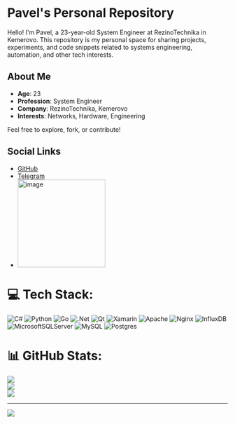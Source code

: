# Pavel's Personal Repository

Hello! I'm Pavel, a 23-year-old System Engineer at RezinoTechnika in Kemerovo. This repository is my personal space for sharing projects, experiments, and code snippets related to systems engineering, automation, and other tech interests.

## About Me
- **Age**: 23
- **Profession**: System Engineer
- **Company**: RezinoTechnika, Kemerovo
- **Interests**: Networks, Hardware, Engineering

Feel free to explore, fork, or contribute!

## Social Links
- [GitHub](https://github.com/Pavlo-Chaconi/)
- [Telegram](https://t.me/leeengery)
- <img width="200" height="200" alt="image" src="https://github.com/user-attachments/assets/f5731948-110b-44d7-8317-a263de7d0cb2" />


# 💻 Tech Stack:
![C#](https://img.shields.io/badge/c%23-%23239120.svg?style=for-the-badge&logo=csharp&logoColor=white) ![Python](https://img.shields.io/badge/python-3670A0?style=for-the-badge&logo=python&logoColor=ffdd54) ![Go](https://img.shields.io/badge/go-%2300ADD8.svg?style=for-the-badge&logo=go&logoColor=white) ![.Net](https://img.shields.io/badge/.NET-5C2D91?style=for-the-badge&logo=.net&logoColor=white) ![Qt](https://img.shields.io/badge/Qt-%23217346.svg?style=for-the-badge&logo=Qt&logoColor=white) ![Xamarin](https://img.shields.io/badge/Xamarin-3199DC?style=for-the-badge&logo=xamarin&logoColor=white) ![Apache](https://img.shields.io/badge/apache-%23D42029.svg?style=for-the-badge&logo=apache&logoColor=white) ![Nginx](https://img.shields.io/badge/nginx-%23009639.svg?style=for-the-badge&logo=nginx&logoColor=white) ![InfluxDB](https://img.shields.io/badge/InfluxDB-22ADF6?style=for-the-badge&logo=InfluxDB&logoColor=white) ![MicrosoftSQLServer](https://img.shields.io/badge/Microsoft%20SQL%20Server-CC2927?style=for-the-badge&logo=microsoft%20sql%20server&logoColor=white) ![MySQL](https://img.shields.io/badge/mysql-4479A1.svg?style=for-the-badge&logo=mysql&logoColor=white) ![Postgres](https://img.shields.io/badge/postgres-%23316192.svg?style=for-the-badge&logo=postgresql&logoColor=white)
# 📊 GitHub Stats:
![](https://github-readme-stats.vercel.app/api?username=Pavlo-Chaconi&theme=dark&hide_border=false&include_all_commits=false&count_private=false)<br/>
![](https://nirzak-streak-stats.vercel.app/?user=Pavlo-Chaconi&theme=dark&hide_border=false)<br/>
![](https://github-readme-stats.vercel.app/api/top-langs/?username=Pavlo-Chaconi&theme=dark&hide_border=false&include_all_commits=false&count_private=false&layout=compact)

---
[![](https://visitcount.itsvg.in/api?id=Pavlo-Chaconi&icon=0&color=0)](https://visitcount.itsvg.in)

<!-- Proudly created with GPRM ( https://gprm.itsvg.in ) -->
